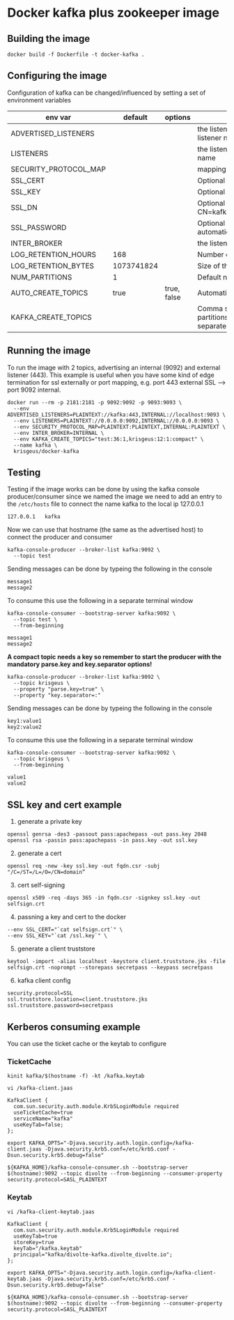 # Docker kafka plus zookeeper image

## Building the image
```
docker build -f Dockerfile -t docker-kafka .
```

## Configuring the image

Configuration of kafka can be changed/influenced by setting a set of environment variables



|env var|default|options|description|
| --- | --- | --- | --- |  
| ADVERTISED_LISTENERS |  |  | the listeners advertised to the outside world with associated listener name |
| LISTENERS  |  |  | the listeners being created by the broker with their associated name |
| SECURITY_PROTOCOL_MAP  |  |  |  mapping from the listener names to security protocol |
| SSL_CERT |  |  |  Optional pem certificate |
| SSL_KEY  |  |  |  Optional ssl private key |
| SSL_DN |  |  |  Optional subject to use for the generated certificate, e.g. CN=kafka.example.com,OU=data,O=example,L=Kris,S=Geus,C=NL |
| SSL_PASSWORD |  |  |  Optional password to use for the store and key otherwise will be automatically generated |
| INTER_BROKER  |  |  |  the listener name the internal connections will use |
| LOG\_RETENTION_HOURS | 168 |   | Number of hours the messages are kept in the topic log |
| LOG\_RETENTION_BYTES | 1073741824 |  | Size of the topic logs at which pruning will take place|
| NUM_PARTITIONS | 1 |  | Default number of partitions for a topic | 
| AUTO\_CREATE_TOPICS | true | true, false | Automatically create a topic when messages are produced | 
| KAFKA\_CREATE_TOPICS |  |  | Comma separated list op topics to create. Topic can specify partitions, replication and cleanup.policy by appending a colon separated list of these configurations | 



## Running the image
To run the image with 2 topics, advertising an internal (9092) and external listener (443). This example is useful when you have some kind 
of edge termination for ssl externally or port mapping, e.g. port 443 external SSL --> port 9092 internal.

```
docker run --rm -p 2181:2181 -p 9092:9092 -p 9093:9093 \
  --env ADVERTISED_LISTENERS=PLAINTEXT://kafka:443,INTERNAL://localhost:9093 \
  --env LISTENERS=PLAINTEXT://0.0.0.0:9092,INTERNAL://0.0.0.0:9093 \
  --env SECURITY_PROTOCOL_MAP=PLAINTEXT:PLAINTEXT,INTERNAL:PLAINTEXT \
  --env INTER_BROKER=INTERNAL \
  --env KAFKA_CREATE_TOPICS="test:36:1,krisgeus:12:1:compact" \
  --name kafka \
  krisgeus/docker-kafka
```

## Testing

Testing if the image works can be done by using the kafka console producer/consumer
since we named the image we need to add an entry to the `/etc/hosts` file to connect the name kafka to the local ip 127.0.0.1

```
127.0.0.1	kafka
```

Now we can use that hostname (the same as the advertised host) to connect the producer and consumer

```
kafka-console-producer --broker-list kafka:9092 \
  --topic test
```

Sending messages can be done by typeing the following in the console
```
message1
message2
```

To consume this use the following in a separate terminal window

```
kafka-console-consumer --bootstrap-server kafka:9092 \
  --topic test \
  --from-beginning
  
message1
message2
```

__A compact topic needs a key so remember to start the producer with the mandatory parse.key and key.separator options!__

```
kafka-console-producer --broker-list kafka:9092 \
  --topic krisgeus \
  --property "parse.key=true" \
  --property "key.separator=:"
```

Sending messages can be done by typeing the following in the console
```
key1:value1
key2:value2
```

To consume this use the following in a separate terminal window

```
kafka-console-consumer --bootstrap-server kafka:9092 \
  --topic krisgeus \
  --from-beginning
  
value1
value2
```
## SSL key and cert example

1. generate a private key

```
openssl genrsa -des3 -passout pass:apachepass -out pass.key 2048
openssl rsa -passin pass:apachepass -in pass.key -out ssl.key
```

2. generate a cert

```
openssl req -new -key ssl.key -out fqdn.csr -subj "/C=/ST=/L=/O=/CN=domain”
```

3. cert self-signing 

```
openssl x509 -req -days 365 -in fqdn.csr -signkey ssl.key -out selfsign.crt
```

4. passning a key and cert to the docker

```
--env SSL_CERT="`cat selfsign.crt`" \
--env SSL_KEY="`cat /ssl.key`" \
```

5. generate a client truststore

```
keytool -import -alias localhost -keystore client.truststore.jks -file selfsign.crt -noprompt --storepass secretpass --keypass secretpass
```

6. kafka client config

```
security.protocol=SSL
ssl.truststore.location=client.truststore.jks
ssl.truststore.password=secretpass
```

## Kerberos consuming example

You can use the ticket cache or the keytab to configure

### TicketCache
`kinit kafka/$(hostname -f) -kt /kafka.keytab`

`vi /kafka-client.jaas`

```
KafkaClient {
  com.sun.security.auth.module.Krb5LoginModule required
  useTicketCache=true
  serviceName="kafka"
  useKeyTab=false;
};
```

```
export KAFKA_OPTS="-Djava.security.auth.login.config=/kafka-client.jaas -Djava.security.krb5.conf=/etc/krb5.conf -Dsun.security.krb5.debug=false"

${KAFKA_HOME}/kafka-console-consumer.sh --bootstrap-server $(hostname):9092 --topic divolte --from-beginning --consumer-property security.protocol=SASL_PLAINTEXT
```

### Keytab

`vi /kafka-client-keytab.jaas`

```
KafkaClient {
  com.sun.security.auth.module.Krb5LoginModule required
  useKeyTab=true
  storeKey=true
  keyTab="/kafka.keytab"
  principal="kafka/divolte-kafka.divolte_divolte.io";
};
```

```
export KAFKA_OPTS="-Djava.security.auth.login.config=/kafka-client-keytab.jaas -Djava.security.krb5.conf=/etc/krb5.conf -Dsun.security.krb5.debug=false"

${KAFKA_HOME}/kafka-console-consumer.sh --bootstrap-server $(hostname):9092 --topic divolte --from-beginning --consumer-property security.protocol=SASL_PLAINTEXT
```
